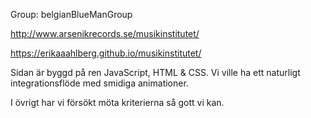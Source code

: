 Group: belgianBlueManGroup

http://www.arsenikrecords.se/musikinstitutet/

https://erikaaahlberg.github.io/musikinstitutet/

Sidan är byggd på ren JavaScript, HTML & CSS. Vi ville ha ett naturligt integrationsflöde med smidiga animationer.

I övrigt har vi försökt möta kriterierna så gott vi kan.
